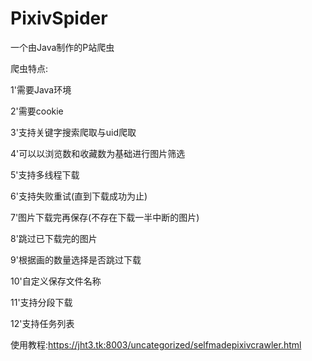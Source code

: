 # PixivSpider
一个由Java制作的P站爬虫

爬虫特点:

1'需要Java环境

2'需要cookie

3'支持关键字搜索爬取与uid爬取

4'可以以浏览数和收藏数为基础进行图片筛选

5'支持多线程下载

6'支持失败重试(直到下载成功为止)

7'图片下载完再保存(不存在下载一半中断的图片)

8'跳过已下载完的图片

9'根据画的数量选择是否跳过下载

10'自定义保存文件名称

11'支持分段下载

12'支持任务列表

使用教程:<https://jht3.tk:8003/uncategorized/selfmadepixivcrawler.html>